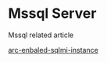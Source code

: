 # Mssql Server
Mssql related article 

[arc-enbaled-sqlmi-instance](azure-data-service/arc-enbaled-sqlmi-instance.md)
